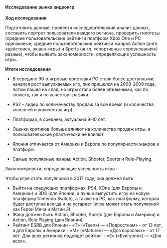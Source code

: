 #### Исследование рынка видеоигр
**Ход исследования**

Подготовить данные, провести исследовательский анализ данных, составить портрет пользователя каждого региона, проверить гипотезы (средние пользовательские рейтинги платформ Xbox One и PC одинаковые; средние пользовательские рейтинги жанров Action (англ. «действие», экшен-игры) и Sports (англ. «спортивные соревнования») разные), чтобы выявить закономерности, определяющие успешность игры.
 
**Итоги исследования**

* В середине 90-х игровые приставки PC стали более доступными, начался рост выпускаемых игр, пик пришелся на 2008-2009 года, потом пошел на спад, но игры стали более объемными, как по сюжету, так и по качеству графики.

* PS2 - лидер по количечеству продаж за все время (и количества консолей и количества игр)

* Платформа, в среднем, актуальна 8-10 лет.

* Оценки критиков больше влияют на количество продаж игры, а пользовательские рпактически не влияют.

* Япония отличается от Америки и Европе по популярности жанров и платформ.

* Самые популярные жанры: Action, Shooter, Sports и Role-Playing.

Закономерности, определяющие успешность игры:

Чтобы игре стать популярной в 2017 году, она должна быть:

* Выйти на следующих платформах: PS4, XOne (для Европы и Америки) и 3DS (для Японии, а лучше выпустить игру на новую платформу Nintendo Switch), а также на PC, как платформу, которая будет доступна всегда и не устареет (игра может стать популярной как Герои Меча и Магии 3);
* Жанр должен быть Action, Shooter, Sports (для Европы и Америки) и Action, Role Playing (для Японии);
* Рейтинг ESRB для Японии - «T» («Teen») — «Подросткам» - от 13 лет, а для Европы и Америки - «M» («Mature») — «Для взрослых» - от 17 лет. Для всех регионов подойдет рейтинг - «E» («Everyone») — «Для всех».
